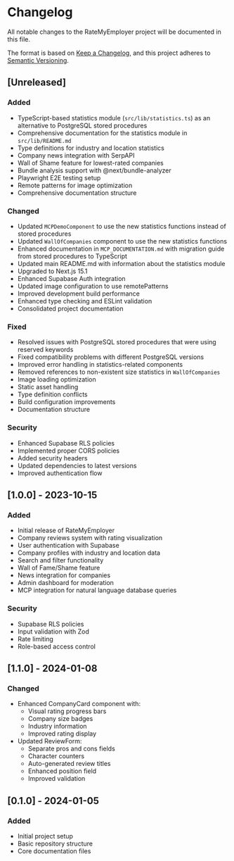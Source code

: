 # Changelog

All notable changes to the RateMyEmployer project will be documented in this file.

The format is based on [Keep a Changelog](https://keepachangelog.com/en/1.0.0/),
and this project adheres to [Semantic Versioning](https://semver.org/spec/v2.0.0.html).

## [Unreleased]

### Added
- TypeScript-based statistics module (`src/lib/statistics.ts`) as an alternative to PostgreSQL stored procedures
- Comprehensive documentation for the statistics module in `src/lib/README.md`
- Type definitions for industry and location statistics
- Company news integration with SerpAPI
- Wall of Shame feature for lowest-rated companies
- Bundle analysis support with @next/bundle-analyzer
- Playwright E2E testing setup
- Remote patterns for image optimization
- Comprehensive documentation structure

### Changed
- Updated `MCPDemoComponent` to use the new statistics functions instead of stored procedures
- Updated `WallOfCompanies` component to use the new statistics functions
- Enhanced documentation in `MCP_DOCUMENTATION.md` with migration guide from stored procedures to TypeScript
- Updated main README.md with information about the statistics module
- Upgraded to Next.js 15.1
- Enhanced Supabase Auth integration
- Updated image configuration to use remotePatterns
- Improved development build performance
- Enhanced type checking and ESLint validation
- Consolidated project documentation

### Fixed
- Resolved issues with PostgreSQL stored procedures that were using reserved keywords
- Fixed compatibility problems with different PostgreSQL versions
- Improved error handling in statistics-related components
- Removed references to non-existent size statistics in `WallOfCompanies`
- Image loading optimization
- Static asset handling
- Type definition conflicts
- Build configuration improvements
- Documentation structure

### Security
- Enhanced Supabase RLS policies
- Implemented proper CORS policies
- Added security headers
- Updated dependencies to latest versions
- Improved authentication flow

## [1.0.0] - 2023-10-15

### Added
- Initial release of RateMyEmployer
- Company reviews system with rating visualization
- User authentication with Supabase
- Company profiles with industry and location data
- Search and filter functionality
- Wall of Fame/Shame feature
- News integration for companies
- Admin dashboard for moderation
- MCP integration for natural language database queries

### Security
- Supabase RLS policies
- Input validation with Zod
- Rate limiting
- Role-based access control

## [1.1.0] - 2024-01-08

### Changed
- Enhanced CompanyCard component with:
  - Visual rating progress bars
  - Company size badges
  - Industry information
  - Improved rating display
- Updated ReviewForm:
  - Separate pros and cons fields
  - Character counters
  - Auto-generated review titles
  - Enhanced position field
  - Improved validation

## [0.1.0] - 2024-01-05

### Added
- Initial project setup
- Basic repository structure
- Core documentation files 